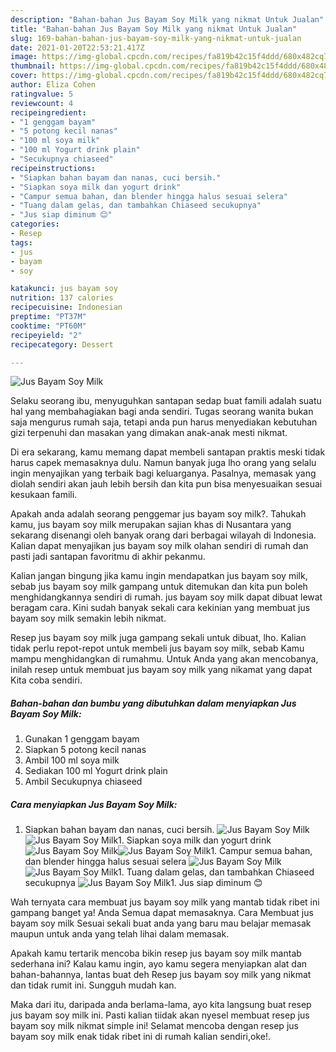 ```yaml
---
description: "Bahan-bahan Jus Bayam Soy Milk yang nikmat Untuk Jualan"
title: "Bahan-bahan Jus Bayam Soy Milk yang nikmat Untuk Jualan"
slug: 169-bahan-bahan-jus-bayam-soy-milk-yang-nikmat-untuk-jualan
date: 2021-01-20T22:53:21.417Z
image: https://img-global.cpcdn.com/recipes/fa819b42c15f4ddd/680x482cq70/jus-bayam-soy-milk-foto-resep-utama.jpg
thumbnail: https://img-global.cpcdn.com/recipes/fa819b42c15f4ddd/680x482cq70/jus-bayam-soy-milk-foto-resep-utama.jpg
cover: https://img-global.cpcdn.com/recipes/fa819b42c15f4ddd/680x482cq70/jus-bayam-soy-milk-foto-resep-utama.jpg
author: Eliza Cohen
ratingvalue: 5
reviewcount: 4
recipeingredient:
- "1 genggam bayam"
- "5 potong kecil nanas"
- "100 ml soya milk"
- "100 ml Yogurt drink plain"
- "Secukupnya chiaseed"
recipeinstructions:
- "Siapkan bahan bayam dan nanas, cuci bersih."
- "Siapkan soya milk dan yogurt drink"
- "Campur semua bahan, dan blender hingga halus sesuai selera"
- "Tuang dalam gelas, dan tambahkan Chiaseed secukupnya"
- "Jus siap diminum 😊"
categories:
- Resep
tags:
- jus
- bayam
- soy

katakunci: jus bayam soy 
nutrition: 137 calories
recipecuisine: Indonesian
preptime: "PT37M"
cooktime: "PT60M"
recipeyield: "2"
recipecategory: Dessert

---
```



![Jus Bayam Soy Milk](https://img-global.cpcdn.com/recipes/fa819b42c15f4ddd/680x482cq70/jus-bayam-soy-milk-foto-resep-utama.jpg)

Selaku seorang ibu, menyuguhkan santapan sedap buat famili adalah suatu hal yang membahagiakan bagi anda sendiri. Tugas seorang  wanita bukan saja mengurus rumah saja, tetapi anda pun harus menyediakan kebutuhan gizi terpenuhi dan masakan yang dimakan anak-anak mesti nikmat.

Di era  sekarang, kamu memang dapat membeli santapan praktis meski tidak harus capek memasaknya dulu. Namun banyak juga lho orang yang selalu ingin menyajikan yang terbaik bagi keluarganya. Pasalnya, memasak yang diolah sendiri akan jauh lebih bersih dan kita pun bisa menyesuaikan sesuai kesukaan famili. 



Apakah anda adalah seorang penggemar jus bayam soy milk?. Tahukah kamu, jus bayam soy milk merupakan sajian khas di Nusantara yang sekarang disenangi oleh banyak orang dari berbagai wilayah di Indonesia. Kalian dapat menyajikan jus bayam soy milk olahan sendiri di rumah dan pasti jadi santapan favoritmu di akhir pekanmu.

Kalian jangan bingung jika kamu ingin mendapatkan jus bayam soy milk, sebab jus bayam soy milk gampang untuk ditemukan dan kita pun boleh menghidangkannya sendiri di rumah. jus bayam soy milk dapat dibuat lewat beragam cara. Kini sudah banyak sekali cara kekinian yang membuat jus bayam soy milk semakin lebih nikmat.

Resep jus bayam soy milk juga gampang sekali untuk dibuat, lho. Kalian tidak perlu repot-repot untuk membeli jus bayam soy milk, sebab Kamu mampu menghidangkan di rumahmu. Untuk Anda yang akan mencobanya, inilah resep untuk membuat jus bayam soy milk yang nikamat yang dapat Kita coba sendiri.

<!--inarticleads1-->

##### Bahan-bahan dan bumbu yang dibutuhkan dalam menyiapkan Jus Bayam Soy Milk:

1. Gunakan 1 genggam bayam
1. Siapkan 5 potong kecil nanas
1. Ambil 100 ml soya milk
1. Sediakan 100 ml Yogurt drink plain
1. Ambil Secukupnya chiaseed




<!--inarticleads2-->

##### Cara menyiapkan Jus Bayam Soy Milk:

1. Siapkan bahan bayam dan nanas, cuci bersih.
<img src="https://img-global.cpcdn.com/steps/05dce67e05fc5ee6/160x128cq70/jus-bayam-soy-milk-langkah-memasak-1-foto.jpg" alt="Jus Bayam Soy Milk"><img src="https://img-global.cpcdn.com/steps/ecefff45fcb79ff2/160x128cq70/jus-bayam-soy-milk-langkah-memasak-1-foto.jpg" alt="Jus Bayam Soy Milk">1. Siapkan soya milk dan yogurt drink
<img src="https://img-global.cpcdn.com/steps/c4f41bb53c4746e8/160x128cq70/jus-bayam-soy-milk-langkah-memasak-2-foto.jpg" alt="Jus Bayam Soy Milk"><img src="https://img-global.cpcdn.com/steps/8cd243962c45456a/160x128cq70/jus-bayam-soy-milk-langkah-memasak-2-foto.jpg" alt="Jus Bayam Soy Milk">1. Campur semua bahan, dan blender hingga halus sesuai selera
<img src="https://img-global.cpcdn.com/steps/76dd3405294eb21a/160x128cq70/jus-bayam-soy-milk-langkah-memasak-3-foto.jpg" alt="Jus Bayam Soy Milk"><img src="https://img-global.cpcdn.com/steps/3c69d77865f60ec9/160x128cq70/jus-bayam-soy-milk-langkah-memasak-3-foto.jpg" alt="Jus Bayam Soy Milk">1. Tuang dalam gelas, dan tambahkan Chiaseed secukupnya
<img src="https://img-global.cpcdn.com/steps/5aa933d728af0f59/160x128cq70/jus-bayam-soy-milk-langkah-memasak-4-foto.jpg" alt="Jus Bayam Soy Milk">1. Jus siap diminum 😊




Wah ternyata cara membuat jus bayam soy milk yang mantab tidak ribet ini gampang banget ya! Anda Semua dapat memasaknya. Cara Membuat jus bayam soy milk Sesuai sekali buat anda yang baru mau belajar memasak maupun untuk anda yang telah lihai dalam memasak.

Apakah kamu tertarik mencoba bikin resep jus bayam soy milk mantab sederhana ini? Kalau kamu ingin, ayo kamu segera menyiapkan alat dan bahan-bahannya, lantas buat deh Resep jus bayam soy milk yang nikmat dan tidak rumit ini. Sungguh mudah kan. 

Maka dari itu, daripada anda berlama-lama, ayo kita langsung buat resep jus bayam soy milk ini. Pasti kalian tiidak akan nyesel membuat resep jus bayam soy milk nikmat simple ini! Selamat mencoba dengan resep jus bayam soy milk enak tidak ribet ini di rumah kalian sendiri,oke!.

